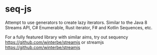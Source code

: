 # seq-js
Attempt to use generators to create lazy iterators. Similar to the Java 8 Streams API, C# Enumerable, Rust iterator, F# and Kotlin Sequences, etc.

For a fully featured library with similar aims, try out sequency https://github.com/winterbe/streamjs or streamjs https://github.com/winterbe/streamjs